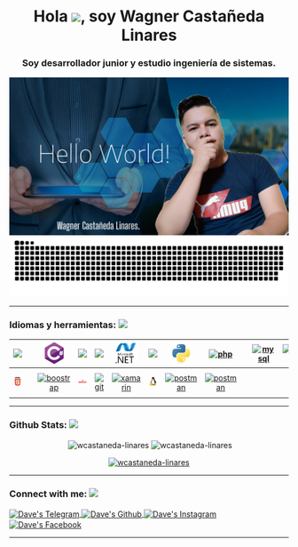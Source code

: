 <h1 align="center">Hola  <img src="https://media.giphy.com/media/hvRJCLFzcasrR4ia7z/giphy.gif" width="35">, soy Wagner Castañeda Linares</h1>
<h3 align="center">Soy desarrollador junior y estudio ingeniería de sistemas.</h3>

<p><img align="right" src="https://github.com/Wcastaneda-linares/Wcastaneda-linares/blob/main/PerfilGithub.png" alt="550px" /></p>

<hr>
<div align="center">
  <img  src="https://github.com/1999AZZAR/1999AZZAR/blob/main/resources/img/grid-snake.svg"
       alt="snake" /></a>
</div>


<hr>
<h3 align="left">Idiomas y herramientas: <img src="https://media2.giphy.com/media/QssGEmpkyEOhBCb7e1/giphy.gif?cid=ecf05e47a0n3gi1bfqntqmob8g9aid1oyj2wr3ds3mg700bl&rid=giphy.gif" width=32px></h3>

|<a href="https://www.arduino.cc/" target="_blank" rel="noreferrer"><img src="https://cdn.worldvectorlogo.com/logos/arduino-1.svg" width=40> </a> | <a href="https://www.w3schools.com/cpp/" target="_blank" rel=" noreferrer"><img src="https://raw.githubusercontent.com/devicons/devicon/master/icons/cplusplus/cplusplus-original.svg" width=40> </a> | <a href="https://www.w3schools.com/cs/" target="_blank" rel="noreferrer"> <img src="https://raw.githubusercontent.com/devicons/devicon/master/icons/csharp/csharp-original.svg" width="40"> </a> | <a href="https://spring.io/" target="_blank" rel="noreferrer"> <img src="https://www.vectorlogo.zone/logos/springio/springio-icon.svg" width="40"> </a> | <a href="https://www.java.com" target="_blank" rel="noreferrer"> <img src="https://www.vectorlogo.zone/logos/java/java-vertical.svg" width="40"> </a> | <a href="https://dotnet.microsoft.com/" target="_blank" rel="norefer rer"> <img src="https://raw.githubusercontent.com/devicons/devicon/master/icons/dot-net/dot-net-original-wordmark.svg" width="40"> </a> | <a href="https://materializecss.com/" target="_blank" rel="noreferrer"> <img src="https://raw.githubusercontent.com/prplx/svg-logos/5585531d45d294869c4eaab4d7cf2e9c167710a9/svg/materialize.svg" width="40"> </a> | <a href="https://python.org" target="_blank" rel="noreferrer"> <img src="https://raw.githubusercontent.com/devicons/devicon/master/icons/python/python-original.svg" alt="python" width="40"> </a> | <a href="https://www.php.net" target="_blank" rel="noreferrer"> <img src="https://www.vectorlogo.zone/logos/php/php-ar21.svg" alt="php" width="40"></a>  | <a href ="https://www.postgresql.org" target="_blank" rel="noreferrer"> <img src="https://raw.githubusercontent.com/devicons/devicon/master/icons/postgresql/postgresql-original-wordmark.svg" alt="python" width="40"> </a> | <a href="https://www.mysql.com/" target="_blank" rel=" noreferrer"> <img src="https://www.vectorlogo.zone/logos/mysql/mysql-ar21.svg" alt="mysql" width="40"> </a> | <a href="https://mariadb.org/" target="_blank" rel="noreferrer"> <img src="https://www.vectorlogo.zone/logos/mariadb/mariadb-icon.svg" alt="mongodb" width="40"> </a> | <a href="https://www.microsoft.com/en-us/sql-server" target="_blank" rel="noreferrer"> <img src="https://www.svgrepo.com/show/303229/microsoft-sql-server-logo.svg" alt="firebase" width="40"> </a> | <a href="https://www.oracle.com/" target="_blank" rel="noreferrer"> <img src="https://raw.githubusercontent.com/devicons/devicon/master/icons/oracle/oracle-original.svg" alt="sqlite" width="40"> </a> | 
|:-:|:-:|:-:|:-:|:-:|:-:|:-:|:-:|:-:|:-:|:-:|:-:|:-:|:-:|
|<a href="https://www.w3.org/html/" target="_blank" rel="noreferrer"> <img src="https://raw.githubusercontent.com/devicons/devicon/master/icons/html5/html5-original-wordmark.svg" alt="html5" width="40"> </a> | <a href="https://www.w3schools.com/css/" target="_blank" rel="noreferrer"> <img src="https://raw.githubusercontent.com/devicons/devicon/master/icons/css3/css3-original-wordmark.svg" alt="css3" width="45" height="45"> </a> | <a href="https://getbootstrap.com" target="_blank" rel="noreferrer" > <img src="https://www.vectorlogo.zone/logos/getbootstrap/getbootstrap-icon.svg" alt="boostrap" width="40"> </a> | <a href="https://emberjs.com/" target="_blank" rel="noreferrer"> <img src="https://raw.githubusercontent.com/devicons/devicon/master/icons/ember/ember-original-wordmark.svg" alt="python" width="40"> </A> | <a href="https://git-scm.com/" target="_blank" rel="noreferrer"> <img src="https://www.vectorlogo.zone/logos/git-scm/git-scm-icon.svg" alt="git" width="40"> </a> | <a href="https://dotnet.microsoft.com/apps/xamarin" target="_blank" rel="noreferrer"> <img src="https://raw.githubusercontent.com/detain/svg-logos/780f25886640cef088af994181646db2f6b1a3f8/svg/xamarin.svg" alt="xamarin" width="40"> </a> | <a href="https://www.linux.org/" target="_blank" rel="noreferrer"> <img src="https://raw.githubusercontent.com/devicons/devicon/master/icons/linux/linux-original.svg" alt="linux" width="40"> </a> | <a href="https://postman.com" target="_blank" rel="noreferrer"> <img src="https://www.vectorlogo.zone/logos/getpostman/getpostman-icon.svg" alt="postman" width="40"> </a> | <a href="https://www.linux.org/" target="_blank" rel="noreferrer"> <img src="https://www.vectorlogo.zone/logos/visualstudio_code/visualstudio_code-icon.svg" alt="postman" width="40"> </a> |
<hr>

 <h3><b>Github Stats:  </b><img src="https://th.bing.com/th/id/R.011db7f1e14cdcefd5ed8b056f70d038?rik=NHHx7PD%2bLTi5YA&riu=http%3a%2f%2fui.trinine.net%2fwp%2fwp-content%2fuploads%2f2016%2f06%2f20160602_GraphAnimeIcon.gif&ehk=TXXGvgTPI6i%2f5xQe%2fW3mnT36hQPfIBwZcQsaKAlJWhs%3d&risl=&pid=ImgRaw&r=0" width=32px></h3>


<p align="center">&nbsp;<img align="center" src="https://github-readme-stats.vercel.app/api?username=wcastaneda-linares&show_icons=true&locale=en" alt="wcastaneda-linares"> <img align="center" src="https://github-readme-streak-stats.herokuapp.com/?user=wcastaneda-linares&" alt="wcastaneda-linares"></p>

<p align="center"> <a href="https://github.com/ryo-ma/github-profile-trophy"><img src="https://github-profile-trophy.vercel.app/?username=wcastaneda-linares" alt="wcastaneda-linares" /></a> </p>

<hr>

  <h3><b> Connect with me: </b><img src='https://raw.githubusercontent.com/ShahriarShafin/ShahriarShafin/main/Assets/handshake.gif' width=65px> </h3>  
<a href="https://t.me/wcastanedal">
      <img align="center" alt="Dave's Telegram" width="32px" src="https://web.telegram.org/img/logo_share.png">
</a>
<a href="https://github.com/Wcastaneda-linares">
      <img align="center" alt="Dave's Github" width="32px" src="https://upload.wikimedia.org/wikipedia/commons/thumb/a/ae/Github-desktop-logo-symbol.svg/1024px-Github-desktop-logo-symbol.svg.png">
</a>
<a href="https://instagram.com/linares.w_/">
      <img align="center" alt="Dave's Instagram" width="32px" src="https://upload.wikimedia.org/wikipedia/commons/thumb/a/a5/Instagram_icon.png/600px-Instagram_icon.png">
</a>
<a href="https://www.facebook.com/wcastanedalinares">
      <img align="center" alt="Dave's Facebook" width="32px" src="https://facebookbrand.com/wp-content/uploads/2019/04/f_logo_RGB-Hex-Blue_512.png?w=512&h=512">
</a>
<hr>
<br/>



  
</div>

